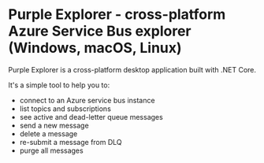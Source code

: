 # Purple Explorer - cross-platform Azure Service Bus explorer (Windows, macOS, Linux)

Purple Explorer is a cross-platform desktop application built with .NET Core. 

It's a simple tool to help you to: 
* connect to an Azure service bus instance
* list topics and subscriptions
* see active and dead-letter queue messages
* send a new message
* delete a message
* re-submit a message from DLQ
* purge all messages
